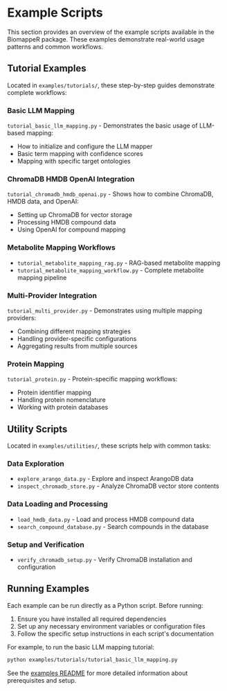 # Example Scripts

This section provides an overview of the example scripts available in the BiomappeR package. These examples demonstrate real-world usage patterns and common workflows.

## Tutorial Examples

Located in `examples/tutorials/`, these step-by-step guides demonstrate complete workflows:

### Basic LLM Mapping
`tutorial_basic_llm_mapping.py` - Demonstrates the basic usage of LLM-based mapping:
- How to initialize and configure the LLM mapper
- Basic term mapping with confidence scores
- Mapping with specific target ontologies

### ChromaDB HMDB OpenAI Integration
`tutorial_chromadb_hmdb_openai.py` - Shows how to combine ChromaDB, HMDB data, and OpenAI:
- Setting up ChromaDB for vector storage
- Processing HMDB compound data
- Using OpenAI for compound mapping

### Metabolite Mapping Workflows
- `tutorial_metabolite_mapping_rag.py` - RAG-based metabolite mapping
- `tutorial_metabolite_mapping_workflow.py` - Complete metabolite mapping pipeline

### Multi-Provider Integration
`tutorial_multi_provider.py` - Demonstrates using multiple mapping providers:
- Combining different mapping strategies
- Handling provider-specific configurations
- Aggregating results from multiple sources

### Protein Mapping
`tutorial_protein.py` - Protein-specific mapping workflows:
- Protein identifier mapping
- Handling protein nomenclature
- Working with protein databases

## Utility Scripts

Located in `examples/utilities/`, these scripts help with common tasks:

### Data Exploration
- `explore_arango_data.py` - Explore and inspect ArangoDB data
- `inspect_chromadb_store.py` - Analyze ChromaDB vector store contents

### Data Loading and Processing
- `load_hmdb_data.py` - Load and process HMDB compound data
- `search_compound_database.py` - Search compounds in the database

### Setup and Verification
- `verify_chromadb_setup.py` - Verify ChromaDB installation and configuration

## Running Examples

Each example can be run directly as a Python script. Before running:

1. Ensure you have installed all required dependencies
2. Set up any necessary environment variables or configuration files
3. Follow the specific setup instructions in each script's documentation

For example, to run the basic LLM mapping tutorial:

```bash
python examples/tutorials/tutorial_basic_llm_mapping.py
```

See the [examples README](../../examples/README.md) for more detailed information about prerequisites and setup.
